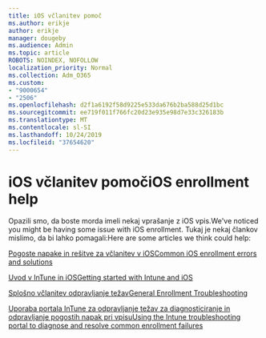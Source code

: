 ```yaml
---
title: iOS včlanitev pomoč
ms.author: erikje
author: erikje
manager: dougeby
ms.audience: Admin
ms.topic: article
ROBOTS: NOINDEX, NOFOLLOW
localization_priority: Normal
ms.collection: Adm_O365
ms.custom:
- "9000654"
- "2506"
ms.openlocfilehash: d2f1a6192f58d9225e533da676b2ba588d25d1bc
ms.sourcegitcommit: ee719f011f766fc20d23e935e98d7e33c326183b
ms.translationtype: MT
ms.contentlocale: sl-SI
ms.lasthandoff: 10/24/2019
ms.locfileid: "37654620"
---
```

# <a name="ios-enrollment-help"></a><span data-ttu-id="0e492-102">iOS včlanitev pomoč</span><span class="sxs-lookup"><span data-stu-id="0e492-102">iOS enrollment help</span></span>

<span data-ttu-id="0e492-103">Opazili smo, da boste morda imeli nekaj vprašanje z iOS vpis.</span><span class="sxs-lookup"><span data-stu-id="0e492-103">We've noticed you might be having some issue with iOS enrollment.</span></span> <span data-ttu-id="0e492-104">Tukaj je nekaj člankov mislimo, da bi lahko pomagali:</span><span class="sxs-lookup"><span data-stu-id="0e492-104">Here are some articles we think could help:</span></span> 

[<span data-ttu-id="0e492-105">Pogoste napake in rešitve za včlanitev v iOS</span><span class="sxs-lookup"><span data-stu-id="0e492-105">Common iOS enrollment errors and solutions</span></span>](https://support.microsoft.com/help/4039809/troubleshooting-ios-device-enrollment-in-intune)

[<span data-ttu-id="0e492-106">Uvod v InTune in iOS</span><span class="sxs-lookup"><span data-stu-id="0e492-106">Getting started with Intune and iOS</span></span>](https://docs.microsoft.com/intune/enrollment/ios-enroll)

[<span data-ttu-id="0e492-107">Splošno včlanitev odpravljanje težav</span><span class="sxs-lookup"><span data-stu-id="0e492-107">General Enrollment Troubleshooting</span></span>](https://docs.microsoft.com/intune/enrollment/troubleshoot-device-enrollment-in-intune)

[<span data-ttu-id="0e492-108">Uporaba portala InTune za odpravljanje težav za diagnosticiranje in odpravljanje pogostih napak pri vpisu</span><span class="sxs-lookup"><span data-stu-id="0e492-108">Using the Intune troubleshooting portal to diagnose and resolve common enrollment failures</span></span>](https://docs.microsoft.com/intune/help-desk-operators)